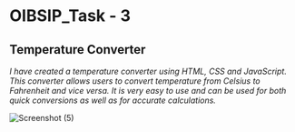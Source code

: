 # OIBSIP_Task - 3
## **Temperature Converter**

*I have created a temperature converter using HTML, CSS and JavaScript. This converter allows users to convert temperature from Celsius to Fahrenheit and vice versa. It is very easy to use and can be used for both quick conversions as well as for accurate calculations.*

![Screenshot (5)](https://user-images.githubusercontent.com/83701120/234567436-14e79be3-a905-4ea3-8389-5774080a4da4.png)
